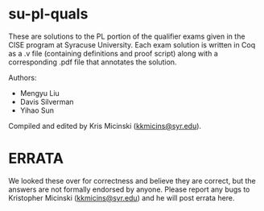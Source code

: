 # su-pl-quals

These are solutions to the PL portion of the qualifier exams given in
the CISE program at Syracuse University. Each exam solution is written
in Coq as a .v file (containing definitions and proof script) along
with a corresponding .pdf file that annotates the solution.

Authors:
- Mengyu Liu
- Davis Silverman
- Yihao Sun

Compiled and edited by Kris Micinski (kkmicins@syr.edu).

# ERRATA

We looked these over for correctness and believe they are correct, but
the answers are not formally endorsed by anyone. Please report any
bugs to Kristopher Micinski (kkmicins@syr.edu) and he will post errata
here.
